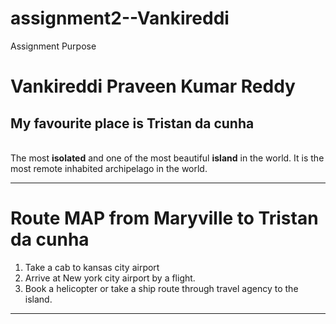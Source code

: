 # assignment2--Vankireddi
Assignment Purpose
# Vankireddi Praveen Kumar Reddy 
## My favourite place is Tristan da cunha
<br> The most **isolated** and one of the most beautiful **island** in the world. It is the most remote inhabited archipelago in the world.

---

# Route MAP from Maryville to Tristan da cunha
1. Take a cab to kansas city airport
2. Arrive at New york city airport by a flight.
3. Book a helicopter or take a ship route through travel agency to the island.

---